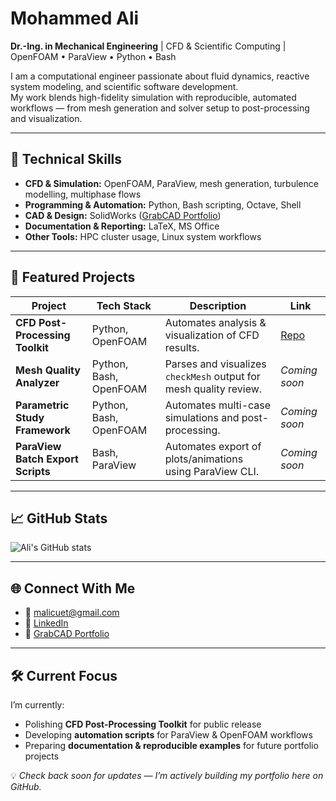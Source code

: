 # Mohammed Ali

**Dr.-Ing. in Mechanical Engineering** | CFD & Scientific Computing | OpenFOAM • ParaView • Python • Bash

I am a computational engineer passionate about fluid dynamics, reactive system modeling, and scientific software development.  
My work blends high-fidelity simulation with reproducible, automated workflows — from mesh generation and solver setup to post-processing and visualization.

---

## 🔧 Technical Skills

- **CFD & Simulation:** OpenFOAM, ParaView, mesh generation, turbulence modelling, multiphase flows
- **Programming & Automation:** Python, Bash scripting, Octave, Shell
- **CAD & Design:** SolidWorks ([GrabCAD Portfolio](https://grabcad.com/mohammed.liaket.ali-2/models))
- **Documentation & Reporting:** LaTeX, MS Office
- **Other Tools:** HPC cluster usage, Linux system workflows

---

## 📌 Featured Projects

| Project | Tech Stack | Description | Link |
|---------|-----------|-------------|------|
| **CFD Post-Processing Toolkit** | Python, OpenFOAM | Automates analysis & visualization of CFD results. | [Repo](https://github.com/AliBangali/cfd-postprocessing-toolkit) |
| **Mesh Quality Analyzer** | Python, Bash, OpenFOAM | Parses and visualizes `checkMesh` output for mesh quality review. | _Coming soon_ |
| **Parametric Study Framework** | Python, Bash, OpenFOAM | Automates multi-case simulations and post-processing. | _Coming soon_ |
| **ParaView Batch Export Scripts** | Bash, ParaView | Automates export of plots/animations using ParaView CLI. | _Coming soon_ |

---

## 📈 GitHub Stats
![Ali's GitHub stats](https://github-readme-stats.vercel.app/api?username=AliBangali&show_icons=true&theme=default)

---

## 🌐 Connect With Me

- 📧 [malicuet@gmail.com](mailto:malicuet@gmail.com)  
- 🔗 [LinkedIn](https://www.linkedin.com/in/liaket/)  
- 📂 [GrabCAD Portfolio](https://grabcad.com/mohammed.liaket.ali-2/models)   

---

## 🛠 Current Focus

I’m currently:
- Polishing **CFD Post-Processing Toolkit** for public release  
- Developing **automation scripts** for ParaView & OpenFOAM workflows  
- Preparing **documentation & reproducible examples** for future portfolio projects  

💡 *Check back soon for updates — I’m actively building my portfolio here on GitHub.*
